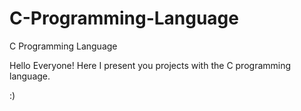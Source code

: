 # C-Programming-Language
C Programming Language 

Hello Everyone! 
Here I present you projects with the C programming language.

:)

